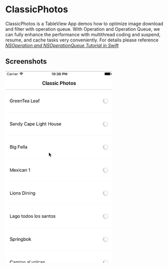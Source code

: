 ClassicPhotos
==========
ClassicPhotos is a TableView App demos how to optimize image download and filter with operation queue. With Operation and Operation Queue, we can fully enhance the performance with multithread coding and suspend, resume, and cache tasks very conveniently. For details please reference [*NSOperation and NSOperationQueue Tutorial in Swift*](https://www.raywenderlich.com/76341/use-nsoperation-nsoperationqueue-swift)

## Screenshots
![ClassicPhotos](./ClassicPhotos.gif)
